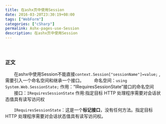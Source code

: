 ```yaml
---
title: 在ashx页中使用Session
date: 2016-03-20T23:30:19+08:00
tags: ["WebForm"]
categories: ["cSharp"]
permalink: Ashx-pages-use-Session
description: 在ashx页中使用Session
---
```

　　
### 正文
　　在ashx中使用Session不能直接`context.Session["sessionName"]=value;` ,需要引入一个命名空间和继承一个接口。
　　命名空间：`using System.Web.SessionState;`  作用：“IRequiresSessionState”接口的命名空间
　　接口：`IRequiresSessionState`    作用:指定目标 HTTP 处理程序需要对会话状态值具有读写访问权<!--more-->

　　`IRequiresSessionState`：这是一个**标记接口**，没有任何方法。指定目标 HTTP 处理程序需要对会话状态值具有读写访问权。
